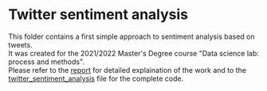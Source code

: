 # Twitter sentiment analysis
This folder contains a first simple approach to sentiment analysis based on tweets.  
It was created for the 2021/2022 Master's Degree course "Data science lab: process and methods".  
Please refer to the [report](https://github.com/scoleri-mr/twitter_sentiment_analysis/blob/main/twitter_sentiment_analysis_report.pdf) for detailed explaination of the work and to the [twitter_sentiment_analysis](https://github.com/scoleri-mr/twitter_sentiment_analysis/blob/main/twitter_sentiment_analysis.ipynb) file for the complete code.
